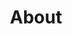 ---
title: "About"
type: "homepage"
featured_image: "/images/felipe-cordero-profile.jpeg"
intro: >-
  Hi! I'm Felipe Cordero, a **structural engineer** and **software developer** with **14+ years** in AEC, expanding my expertise with AI/ML. I bridge traditional engineering with modern technology to solve complex problems in engineering and automation.
study: >-
  Currently in Montréal, I'm expanding into **AI and Machine Learning** at Collège LaSalle, working with **Python**, **PyTorch**, and **predictive modeling** to build intelligent systems.
passion_title: "What I'm passionate about"
passion_text: >-
  I'm passionate about learning and applying AI to real-world engineering problems. At <a href="https://fireraven.ai" target="_blank" rel="noopener noreferrer"><strong>Fireraven</strong></a>, I'm helping develop their Low-code Security and Compliance SaaS platform for **LLM Assistants and Agents**. Previously at <a href="https://obralink.com" target="_blank" rel="noopener noreferrer"><strong>ObraLink</strong></a>, I led the development of **autonomous structural analysis tools** and **ML models** for concrete estimation.
mix: >-
  With experience in both **structural engineering** and **software development**, I bring a unique perspective to technical challenges. I've led teams in building everything from physical structures to scalable software systems, always focusing on practical, efficient solutions.
personal: >-
  Outside work, I enjoy **tennis**, **cooking**, **drums**, **swimming**, and **photography**. I also volunteer at LaSalle College, helping new students settle in.
quickfacts:
  - icon: "briefcase"
    title: "Current Role"
    value: "AI Intern at <a href=\"https://fireraven.ai\" target=\"_blank\" rel=\"noopener noreferrer\"><strong>Fireraven</strong></a>"
  - icon: "graduation-cap"
    title: "Education"
    value: "<a href=\"https://uchile.cl/\" target=\"_blank\" rel=\"noopener noreferrer\">University of Chile</a>, **Bachelor's Degree in Civil Engineering**<br><a href=\"https://lasallecollege.lcieducation.com/en\" target=\"_blank\" rel=\"noopener noreferrer\">Collège LaSalle Montréal</a>, **AEC: Artificial Intelligence and Machine Learning**"
  - icon: "language"
    title: "Languages"
    value: "**English** (Full Professional), **Spanish** (Native), **French** (Intermediate)"
  - icon: "heart"
    title: "Interests"
    value: "**Tennis**, **Cooking**, **Drumming**, **Photography**, **Swimming**, **Traveling**, **Reading**"
---